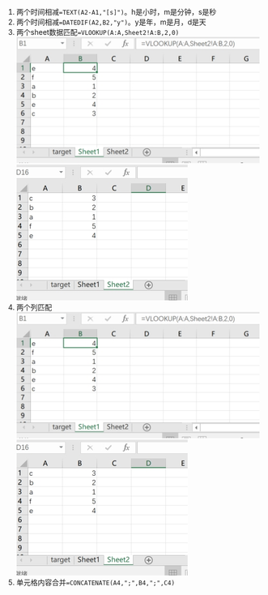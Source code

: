 1. 两个时间相减`=TEXT(A2-A1,"[s]")`。h是小时，m是分钟，s是秒
2. 两个时间相减`=DATEDIF(A2,B2,"y")`。y是年，m是月，d是天
3. 两个sheet数据匹配`=VLOOKUP(A:A,Sheet2!A:B,2,0)`
![1](../imgs/office/1.jpg)
![2](../imgs/office/2.jpg)
4. 两个列匹配
![](../imgs/office/excel1.jpg)
![](../imgs/office/excel2.jpg)
5. 单元格内容合并`=CONCATENATE(A4,";",B4,";",C4)`
